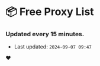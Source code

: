 # :package: Free Proxy List
### Updated every 15 minutes.

- Last updated: `2024-09-07 09:47`

:heart:
